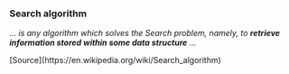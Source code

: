 ### Search algorithm

_... is any algorithm which solves the Search problem, namely, to __retrieve information stored within some data structure__ ..._

<div class="source">[Source](https://en.wikipedia.org/wiki/Search_algorithm)</div>
